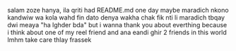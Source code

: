 salam zoze hanya, ila qriti had README.md one day maybe maradich nkono kandwiw wa kola wahd fin dato denya wakha chak fik nti li maradich tbqay dwi meaya "ha lghder bda" but i wanna thank you about everthing because i think about one of my reel friend and ana eandi ghir 2 friends in this world lmhm take care thlay frassek 
